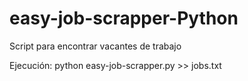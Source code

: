 # easy-job-scrapper-Python
Script para encontrar vacantes de trabajo 

Ejecución: python easy-job-scrapper.py >> jobs.txt
